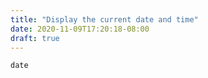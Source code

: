 ```yaml
---
title: "Display the current date and time"
date: 2020-11-09T17:20:18-08:00
draft: true
---
```


```
date
```
